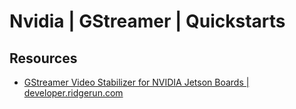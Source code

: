 # Nvidia | GStreamer | Quickstarts

## Resources
- [GStreamer Video Stabilizer for NVIDIA Jetson Boards | developer.ridgerun.com](https://developer.ridgerun.com/wiki/index.php?title=GStreamer_Video_Stabilizer_for_NVIDIA_Jetson_Boards)

